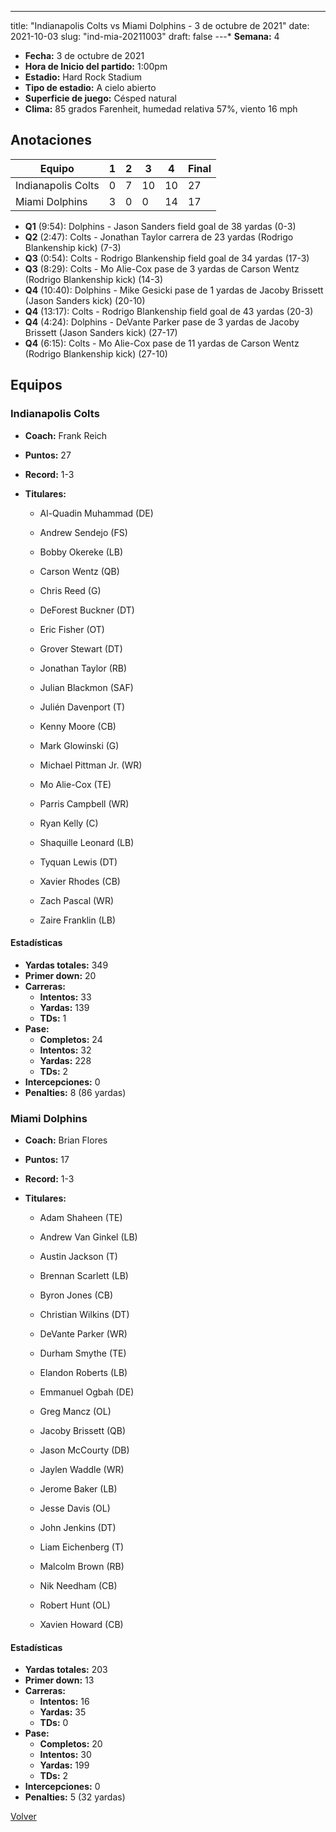 ---
title: "Indianapolis Colts vs Miami Dolphins - 3 de octubre de 2021"
date: 2021-10-03
slug: "ind-mia-20211003"
draft: false
---* **Semana:** 4
* **Fecha:** 3 de octubre de 2021
* **Hora de Inicio del partido:** 1:00pm
* **Estadio:** Hard Rock Stadium
* **Tipo de estadio:** A cielo abierto
* **Superficie de juego:** Césped natural
* **Clima:** 85 grados Farenheit, humedad relativa 57%, viento 16 mph




## Anotaciones
| Equipo | 1 | 2 | 3 | 4 | Final |
|--------|---|---|---|---|-------|
| Indianapolis Colts  | 0 | 7 | 10 | 10  | 27 |
| Miami Dolphins  | 3 | 0 | 0 | 14  | 17 |
* **Q1** (9:54): Dolphins - Jason Sanders field goal de 38 yardas (0-3)
* **Q2** (2:47): Colts - Jonathan Taylor carrera de 23 yardas (Rodrigo Blankenship kick) (7-3)
* **Q3** (0:54): Colts - Rodrigo Blankenship field goal de 34 yardas (17-3)
* **Q3** (8:29): Colts - Mo Alie-Cox pase de 3 yardas de Carson Wentz (Rodrigo Blankenship kick) (14-3)
* **Q4** (10:40): Dolphins - Mike Gesicki pase de 1 yardas de Jacoby Brissett (Jason Sanders kick) (20-10)
* **Q4** (13:17): Colts - Rodrigo Blankenship field goal de 43 yardas (20-3)
* **Q4** (4:24): Dolphins - DeVante Parker pase de 3 yardas de Jacoby Brissett (Jason Sanders kick) (27-17)
* **Q4** (6:15): Colts - Mo Alie-Cox pase de 11 yardas de Carson Wentz (Rodrigo Blankenship kick) (27-10)


## Equipos


### Indianapolis Colts
* **Coach:** Frank Reich
* **Puntos:** 27
* **Record:** 1-3
* **Titulares:** 

  * Al-Quadin Muhammad (DE) 

  * Andrew Sendejo (FS) 

  * Bobby Okereke (LB) 

  * Carson Wentz (QB) 

  * Chris Reed (G) 

  * DeForest Buckner (DT) 

  * Eric Fisher (OT) 

  * Grover Stewart (DT) 

  * Jonathan Taylor (RB) 

  * Julian Blackmon (SAF) 

  * Julién Davenport (T) 

  * Kenny Moore (CB) 

  * Mark Glowinski (G) 

  * Michael Pittman Jr. (WR) 

  * Mo Alie-Cox (TE) 

  * Parris Campbell (WR) 

  * Ryan Kelly (C) 

  * Shaquille Leonard (LB) 

  * Tyquan Lewis (DT) 

  * Xavier Rhodes (CB) 

  * Zach Pascal (WR) 

  * Zaire Franklin (LB) 

#### Estadísticas
* **Yardas totales:** 349
* **Primer down:** 20
* **Carreras:**
  * **Intentos:** 33
  * **Yardas:** 139
  * **TDs:** 1
* **Pase:**
  * **Completos:** 24
  * **Intentos:** 32
  * **Yardas:** 228
  * **TDs:** 2
* **Intercepciones:** 0
* **Penalties:** 8 (86 yardas)

### Miami Dolphins
* **Coach:** Brian Flores
* **Puntos:** 17
* **Record:** 1-3
* **Titulares:** 

  * Adam Shaheen (TE) 

  * Andrew Van Ginkel (LB) 

  * Austin Jackson (T) 

  * Brennan Scarlett (LB) 

  * Byron Jones (CB) 

  * Christian Wilkins (DT) 

  * DeVante Parker (WR) 

  * Durham Smythe (TE) 

  * Elandon Roberts (LB) 

  * Emmanuel Ogbah (DE) 

  * Greg Mancz (OL) 

  * Jacoby Brissett (QB) 

  * Jason McCourty (DB) 

  * Jaylen Waddle (WR) 

  * Jerome Baker (LB) 

  * Jesse Davis (OL) 

  * John Jenkins (DT) 

  * Liam Eichenberg (T) 

  * Malcolm Brown (RB) 

  * Nik Needham (CB) 

  * Robert Hunt (OL) 

  * Xavien Howard (CB) 

#### Estadísticas
* **Yardas totales:** 203
* **Primer down:** 13
* **Carreras:**
  * **Intentos:** 16
  * **Yardas:** 35
  * **TDs:** 0
* **Pase:**
  * **Completos:** 20
  * **Intentos:** 30
  * **Yardas:** 199
  * **TDs:** 2
* **Intercepciones:** 0
* **Penalties:** 5 (32 yardas)


[Volver](/historia/2021)

